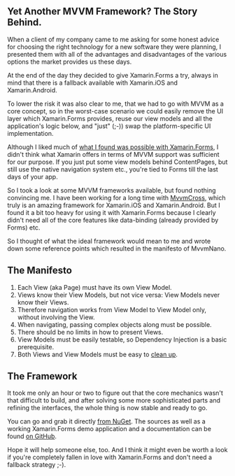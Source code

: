 ## Yet Another MVVM Framework? The Story Behind.

When a client of my company came to me asking for some honest advice for choosing the right technology for a new software they were planning, I presented them with all of the advantages and disadvantages of the various options the market provides us these days.

At the end of the day they decided to give Xamarin.Forms a try, always in mind that there is a fallback available with Xamarin.iOS and Xamarin.Android.

To lower the risk it was also clear to me, that we had to go with MVVM as a core concept, so in the worst-case scenario we could easily remove the UI layer which Xamarin.Forms provides, reuse our view models and all the application's logic below, and "just" (;-)) swap the platform-specific UI implementation.

Although I liked much of [what I found was possible with Xamarin.Forms](https://twitter.com/asp_net/status/690674614184341504), I didn't think what Xamarin offers in terms of MVVM support was sufficient for our purpose. If you just put some view models behind ContentPages, but still use the native navigation system etc., you're tied to Forms till the last days of your app.

So I took a look at some MVVM frameworks available, but found nothing convincing me. I have been working for a long time with [MvvmCross](http://mvvmcross.com/), which truly is an amazing framework for Xamarin.iOS and Xamarin.Android. But I found it a bit too heavy for using it with Xamarin.Forms because I clearly didn't need all of the core features like data-binding (already provided by Forms) etc.

So I thought of what the ideal framework would mean to me and wrote down some reference points which resulted in the manifesto of MvvmNano.

## The Manifesto

1. Each View (aka Page) must have its own View Model.
2. Views know their View Models, but not vice versa: View Models never know their Views.
3. Therefore navigation works from View Model to View Model only, without involving the View.
4. When navigating, passing complex objects along must be possible.
5. There should be no limits in how to present Views.
6. View Models must be easily testable, so Dependency Injection is a basic prerequisite.
7. Both Views and View Models must be easy to [clean up](https://thomasbandt.com/xamarinios-memory-pitfalls).

## The Framework

It took me only an hour or two to figure out that the core mechanics wasn't that difficult to build, and after solving some more sophisticated parts and refining the interfaces, the whole thing is now stable and ready to go.

You can go and grab it directly [from NuGet](https://www.nuget.org/packages/MvvmNano.Forms). The sources as well as a working Xamarin.Forms demo application and a documentation can be found [on GitHub](https://github.com/aspnetde/MvvmNano).

Hope it will help someone else, too. And I think it might even be worth a look if you're completely fallen in love with Xamarin.Forms and don't need a fallback strategy ;-).
